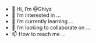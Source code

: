 - 👋 Hi, I’m @Ghiyz
- 👀 I’m interested in ...
- 🌱 I’m currently learning ...
- 💞️ I’m looking to collaborate on ...
- 📫 How to reach me ...

<!---
Ghiyz/Ghiyz is a ✨ special ✨ repository because its `README.md` (this file) appears on your GitHub profile.
You can click the Preview link to take a look at your changes.
--->
